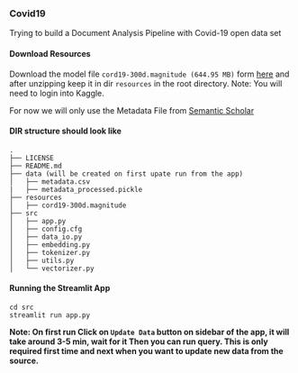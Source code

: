 ### Covid19
Trying to build a Document Analysis Pipeline with Covid-19 open data set

#### Download Resources
Download the model file `cord19-300d.magnitude (644.95 MB)` form [here](https://www.kaggle.com/davidmezzetti/cord19-fasttext-vectors#cord19-300d.magnitude) and after unzipping keep it in dir `resources` in the root directory.
Note: You will need to login into Kaggle.

For now we will only use the Metadata File from [Semantic Scholar](https://pages.semanticscholar.org/coronavirus-research)

#### DIR structure should look like
```
.
├── LICENSE
├── README.md
├── data (will be created on first upate run from the app)
│   ├── metadata.csv 
|   ├── metadata_processed.pickle
├── resources
│   ├── cord19-300d.magnitude
├── src
│   ├── app.py
│   ├── config.cfg
│   ├── data_io.py
│   ├── embedding.py
│   ├── tokenizer.py
│   ├── utils.py
│   └── vectorizer.py

```

 
#### Running the Streamlit App
```
cd src
streamlit run app.py
```

**Note: On first run Click on `Update Data` button on sidebar of the app, it will take around 3-5 min, wait for it Then you can run query. This is only required first time and next when you want to update new data from the source.**
